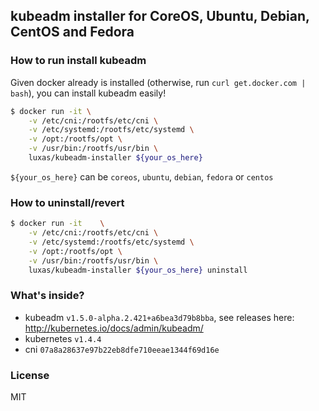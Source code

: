 ## kubeadm installer for CoreOS, Ubuntu, Debian, CentOS and Fedora

### How to run install kubeadm

Given docker already is installed (otherwise, run `curl get.docker.com | bash`), you can install kubeadm easily!

```bash
$ docker run -it \
	-v /etc/cni:/rootfs/etc/cni \
	-v /etc/systemd:/rootfs/etc/systemd \
	-v /opt:/rootfs/opt \
	-v /usr/bin:/rootfs/usr/bin \
	luxas/kubeadm-installer ${your_os_here}
```

`${your_os_here}` can be `coreos`, `ubuntu`, `debian`, `fedora` or `centos`

### How to uninstall/revert

```bash
$ docker run -it 	\
	-v /etc/cni:/rootfs/etc/cni \
	-v /etc/systemd:/rootfs/etc/systemd \
	-v /opt:/rootfs/opt \
	-v /usr/bin:/rootfs/usr/bin \
	luxas/kubeadm-installer ${your_os_here} uninstall
```

### What's inside?

 - kubeadm `v1.5.0-alpha.2.421+a6bea3d79b8bba`, see releases here: http://kubernetes.io/docs/admin/kubeadm/
 - kubernetes `v1.4.4`
 - cni `07a8a28637e97b22eb8dfe710eeae1344f69d16e`

### License

MIT
